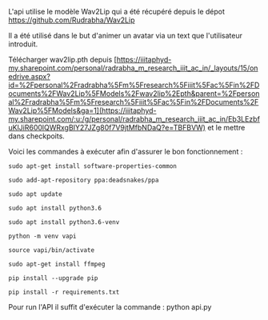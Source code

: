 L'api utilise le modèle Wav2Lip qui a été récupéré depuis le dépot https://github.com/Rudrabha/Wav2Lip

Il a été utilisé dans le but d'animer un avatar via un text que l'utilisateur introduit.

Télécharger wav2lip.pth depuis [https://iiitaphyd-my.sharepoint.com/personal/radrabha_m_research_iiit_ac_in/_layouts/15/onedrive.aspx?id=%2Fpersonal%2Fradrabha%5Fm%5Fresearch%5Fiiit%5Fac%5Fin%2FDocuments%2FWav2Lip%5FModels%2Fwav2lip%2Epth&parent=%2Fpersonal%2Fradrabha%5Fm%5Fresearch%5Fiiit%5Fac%5Fin%2FDocuments%2FWav2Lip%5FModels&ga=1](https://iiitaphyd-my.sharepoint.com/:u:/g/personal/radrabha_m_research_iiit_ac_in/Eb3LEzbfuKlJiR600lQWRxgBIY27JZg80f7V9jtMfbNDaQ?e=TBFBVW) et le mettre dans checkpoits.

Voici les commandes à exécuter afin d'assurer le bon fonctionnement : 
    
    sudo apt-get install software-properties-common
    
    sudo add-apt-repository ppa:deadsnakes/ppa
    
    sudo apt update
    
    sudo apt install python3.6
   
    sudo apt install python3.6-venv
    
    python -m venv vapi 
    
    source vapi/bin/activate 
    
    sudo apt-get install ffmpeg 
    
    pip install --upgrade pip
    
    pip install -r requirements.txt
    

Pour run l'API il suffit d'exécuter la commande : 
    python api.py
